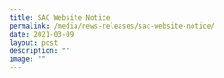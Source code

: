 ```yaml
---
title: SAC Website Notice
permalink: /media/news-releases/sac-website-notice/
date: 2021-03-09
layout: post
description: ""
image: ""
---
```


